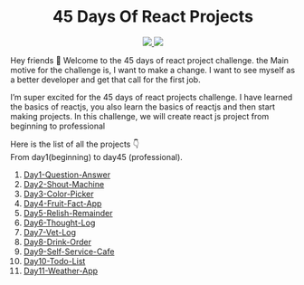 <div align='center'>
    <h1>45 Days Of React Projects</h1>
    <a class="header-badge" target="_blank" href="https://www.linkedin.com/in/saurabhmchavan/">
          <img src="https://img.shields.io/badge/style--5eba00.svg?label=LinkedIn&logo=linkedin&style=social">
    </a>   
    <a class="header-badge" target="_blank" href="https://twitter.com/100rabhcsmc">
          <img src="https://img.shields.io/badge/style--5eba00.svg?label=twitter&logo=twitter&style=social">
    </a>
 </div>     

Hey friends 👋 
Welcome to the 45  days of react project challenge. the Main motive for the challenge is, I want to make a change. I want to see myself as a better developer and get that call for the first job.

I’m super excited for the 45 days of react projects challenge. I have learned the basics of reactjs, you also learn the basics of reactjs and then start making projects. In this challenge, we will create react js project from beginning to professional

Here is the list of all the projects 👇<br>
From day1(beginning) to day45 (professional).
1) <a href="https://100rabhcsmc.github.io/45-Days-Of-React-Projects/Day01-Question-Answer/build">Day1-Question-Answer</a>
2) <a href="https://100rabhcsmc.github.io/45-Days-Of-React-Projects/Day02-Shout-machine/build">Day2-Shout-Machine</a>
3) <a href="https://100rabhcsmc.github.io/45-Days-Of-React-Projects/Day03-color-picker/build">Day3-Color-Picker</a>
4) <a href="https://100rabhcsmc.github.io/45-Days-Of-React-Projects/Day04-fruit-fact-app/build">Day4-Fruit-Fact-App</a>
5) <a href="https://100rabhcsmc.github.io/45-Days-Of-React-Projects/Day05-relish-remainder/build">Day5-Relish-Remainder</a>
6) <a href="https://100rabhcsmc.github.io/45-Days-Of-React-Projects/Day06-thought-log/build">Day6-Thought-Log</a>
7) <a href="https://100rabhcsmc.github.io/45-Days-Of-React-Projects/Day07-vet-log/build">Day7-Vet-Log</a>
8) <a href="https://100rabhcsmc.github.io/45-Days-Of-React-Projects/Day08-Drink-Order/build">Day8-Drink-Order</a>
9) <a href="https://100rabhcsmc.github.io/45-Days-Of-React-Projects/Day09-Self-Service-Cafe/build/">Day9-Self-Service-Cafe</a>
10)  <a href="https://100rabhcsmc.github.io/45-Days-Of-React-Projects/Day10-Todo-List/build/">Day10-Todo-List</a>
11)  <a href="https://100rabhcsmc.github.io/45-Days-Of-React-Projects/Day11-Weather-App/build/">Day11-Weather-App</a>